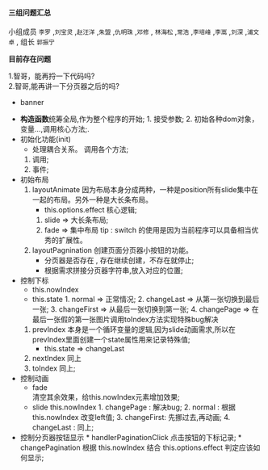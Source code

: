 #### 三组问题汇总 

小组成员 `李罗` ,`刘宝灵` ,`赵汪洋` ,`朱盟` ,`仇明珠` ,`邓修` , `林海松` ,`常浩` ,`李培峰` ,`李嵩` ,`刘深` ,`浦文卓` , 组长 `郭振宁`

**目前存在问题**

1.智哥，能再捋一下代码吗?  
2.智哥,能再讲一下分页器之后的吗?

* banner

- **构造函数**统筹全局,作为整个程序的开始; 
      1. 接受参数;
      2. 初始各种dom对象，变量...,调用核心方法;.
-  初始化功能(init) 
      * 处理耦合关系。 调用各个方法;
      1. 调用;
      2. 事件;
-  初始布局
      1. layoutAnimate 
       因为布局本身分成两种，一种是position所有slide集中在一起的布局。另外一种是大长条布局。
            - this.options.effect 核心逻辑;
            1. slide => 大长条布局;
            2. fade  => 集中布局
            tip : switch 的使用是因为当前程序可以具备相当优秀的扩展性。
      2. layoutPagnination 
       创建页面分页器小按钮的功能。
            - 分页器是否存在 , 存在继续创建，不存在就停止;
            - 根据需求拼接分页器字符串,放入对应的位置;
-  控制下标 
      * this.nowIndex 
      * this.state 
            1. normal      => 正常情况;
            2. changeLast  => 从第一张切换到最后一张;
            3. changeFirst => 从最后一张切换到第一张;
            4. changePage  => 在最后一张假的第一张图片调用toIndex方法实现特殊bug解决
      1. prevIndex
            本身是一个循环变量的逻辑,因为slide动画需求,所以在prevIndex里面创建一个state属性用来记录特殊值;
            * this.state => changeLast
      2. nextIndex
            同上
      3. toIndex
            同上;
-  控制动画
      * fade      
            清空其余效果，给this.nowIndex元素增加效果;
      * slide
            this.nowIndex 
            1. changePage : 解决bug;
            2. normal     : 根据this.nowIndex 改变left值;
            3. changeFirst: 先挪过去,再动画;
            4. changeLast : 同上;
- 控制分页器按钮显示
      * handlerPaginationClick
            点击按钮的下标记录;
      * changePagination
            根据 this.nowIndex 结合 this.options.effect 判定应该如何显示;

